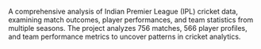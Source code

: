 A comprehensive analysis of Indian Premier League (IPL) cricket data, examining match outcomes, player performances, and team statistics from multiple seasons. The project analyzes 756 matches, 566 player profiles, and team performance metrics to uncover patterns in cricket analytics.
